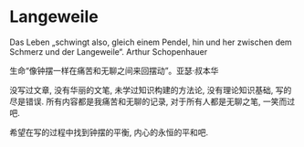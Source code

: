 # Langeweile

Das Leben „schwingt also, gleich einem Pendel, hin und her zwischen dem Schmerz und der Langeweile“. Arthur Schopenhauer

生命“像钟摆一样在痛苦和无聊之间来回摆动”。亚瑟·叔本华

没写过文章, 没有华丽的文笔, 未学过知识构建的方法论, 没有理论知识基础, 写的尽是错误. 所有内容都是我痛苦和无聊的记录, 对于所有人都是无聊之笔, 一笑而过吧. 

希望在写的过程中找到钟摆的平衡, 内心的永恒的平和吧.